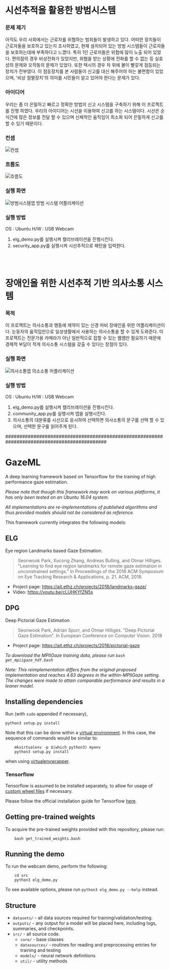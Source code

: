 # 시선추적을 활용한 방범시스템 

### 문제 제기
 아직도 우리 사회에서는 근로자를 위협하는 범죄들이 발생하고 있다. 어떠한 장치들이 근로자들을 보호하고 있는지 조사하였고, 현재 설치되어 있는 방범 시스템들이 근로자들을 보호하는데에 부족하다고 느꼈다. 특히 1인 근로자들은 위험에 많이 노출 되어 있었다. 편의점의 경우 비상전화가 있었지만, 위협을 받는 상황에 전화를 할 수 없는 등 실효성의 문제와 오작동의 문제가 있었다. 또한 택시의 경우 차 위에 불이 빨갛게 점등되는 장치가 전부였다. 이 점등장치를 본 사람들이 신고를 대신 해주어야 하는 불편함이 있었으며, '비상 점멸장치'의 의미를 시민들이 알고 있어야 한다는 문제가 있다.

### 아이디어
  우리는 좀 더 은밀하고 빠르고 정확한 방법의 신고 시스템을 구축하기 위해 이 프로젝트를 진행 하였다. 우리의 아이디어는 시선을 이용하여 신고를 하는 시스템이다. 시선은 순식간에 많은 정보를 전달 할 수 있으며 신체적인 움직임이 최소화 되어 은밀하게 신고를 할 수 있기 때문이다.


### 컨셉
![컨셉]( https://github.com/chuuuul/arto_eye/blob/master/GitSource/designIdea.png)


### 흐름도
![흐름도]( https://github.com/chuuuul/arto_eye/blob/master/GitSource/flow.png )


### 실행 화면

![방범시스템앱](https://github.com/chuuuul/arto_eye/blob/master/GitSource/security_app.png)
방범 시스템 어플리케이션

### 실행 방법
OS : Ubuntu
H/W : USB Webcam
1. elg_demo.py를 실행시켜 캘리브레이션을 진행시킨다.
2. security_app.py를 실행시켜 시선추적으로 패턴을 입력한다.



</br></br>


# 장애인을 위한 시선추적 기반 의사소통 시스템

### 목적
 이 프로젝트는 의사소통과 행동에 제약이 있는 신경 마비 장애인을 위한 어플리케이션이다. 눈동자의 움직임만으로 일상생활에서 사용하는 의사소통을 할 수 있게 도와준다. 이 프로젝트는 전문가용 카메라가 아닌 일반적으로 접할 수 있는 웹캠만 필요하기 때문에 경제적 부담이 적게 의사소통 시스템을 갖출 수 있다는 장점이 있다.



### 실행 화면
 
![의사소통앱](https://github.com/chuuuul/arto_eye/blob/master/GitSource/community_app.png)
의소소통 어플리케이션


### 실행 방법
OS : Ubuntu
H/W : USB Webcam
1. elg_demo.py를 실행시켜 캘리브레이션을 진행시킨다.
2. community_app.py를 실행시켜 앱을 실행시킨다.
3. 의사소통의 대분류를 시선으로 응시하여 선택하면 의사소통의 문구를 선택 할 수 있으며, 선택한 문구를 읽어주게 된다.



############################################################################################

# GazeML
A deep learning framework based on Tensorflow for the training of high performance gaze estimation.

*Please note that though this framework may work on various platforms, it has only been tested on an Ubuntu 16.04 system.*

*All implementations are re-implementations of published algorithms and thus provided models should not be considered as reference.*

This framework currently integrates the following models:

## ELG

Eye region Landmarks based Gaze Estimation.

> Seonwook Park, Xucong Zhang, Andreas Bulling, and Otmar Hilliges. "Learning to find eye region landmarks for remote gaze estimation in unconstrained settings." In Proceedings of the 2018 ACM Symposium on Eye Tracking Research & Applications, p. 21. ACM, 2018.

- Project page: https://ait.ethz.ch/projects/2018/landmarks-gaze/
- Video: https://youtu.be/cLUHKYfZN5s

## DPG

Deep Pictorial Gaze Estimation

> Seonwook Park, Adrian Spurr, and Otmar Hilliges. "Deep Pictorial Gaze Estimation". In European Conference on Computer Vision. 2018

- Project page: https://ait.ethz.ch/projects/2018/pictorial-gaze

*To download the MPIIGaze training data, please run `bash get_mpiigaze_hdf.bash`*

*Note: This reimplementation differs from the original proposed implementation and reaches 4.63 degrees in the within-MPIIGaze setting. The changes were made to attain comparable performance and results in a leaner model.*

## Installing dependencies

Run (with `sudo` appended if necessary),
```
python3 setup.py install
```

Note that this can be done within a [virtual environment](https://docs.python.org/3/tutorial/venv.html). In this case, the sequence of commands would be similar to:
```
    mkvirtualenv -p $(which python3) myenv
    python3 setup.py install
```

when using [virtualenvwrapper](https://virtualenvwrapper.readthedocs.io/en/latest/).

### Tensorflow
Tensorflow is assumed to be installed separately, to allow for usage of [custom wheel files](https://github.com/mind/wheels) if necessary.

Please follow the official installation guide for Tensorflow [here](https://www.tensorflow.org/install/).

## Getting pre-trained weights
To acquire the pre-trained weights provided with this repository, please run:
```
    bash get_trained_weights.bash
```

## Running the demo
To run the webcam demo, perform the following:
```
    cd src
    python3 elg_demo.py
```

To see available options, please run `python3 elg_demo.py --help` instead.

## Structure

* `datasets/` - all data sources required for training/validation/testing.
* `outputs/` - any output for a model will be placed here, including logs, summaries, and checkpoints.
* `src/` - all source code.
    * `core/` - base classes
    * `datasources/` - routines for reading and preprocessing entries for training and testing
    * `models/` - neural network definitions
    * `util/` - utility methods
